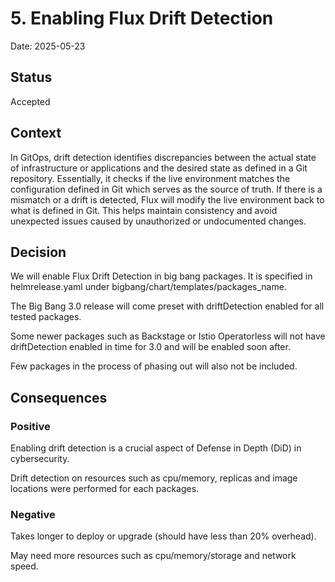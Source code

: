 # 5. Enabling Flux Drift Detection  

Date: 2025-05-23 

## Status 

Accepted 

## Context 

In GitOps, drift detection identifies discrepancies between the actual state of infrastructure or applications and the desired state as defined in a Git repository. Essentially, it checks if the live environment matches the configuration defined in Git which serves as the source of truth. If there is a mismatch or a drift is detected, Flux will modify the live environment back to what is defined in Git.  This helps maintain consistency and avoid unexpected issues caused by unauthorized or undocumented changes. 

## Decision 

We will enable Flux Drift Detection in big bang packages.  It is specified in helmrelease.yaml under bigbang/chart/templates/packages_name. 

The Big Bang 3.0 release will come preset with driftDetection enabled for all tested packages. 

Some newer packages such as Backstage or Istio Operatorless will not have driftDetection enabled in time for 3.0 and will be enabled soon after. 

Few packages in the process of phasing out will also not be included.

## Consequences 

### Positive 

Enabling drift detection is a crucial aspect of Defense in Depth (DiD) in cybersecurity. 

Drift detection on resources such as cpu/memory, replicas and image locations were performed for each packages.

### Negative  

Takes longer to deploy or upgrade (should have less than 20% overhead). 

May need more resources such as cpu/memory/storage and network speed.

